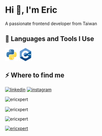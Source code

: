 Hi 👋, I'm Eric
==========================
A passionate frontend developer from Taiwan

🚀 Languages and Tools I Use
--------------------------
<p><a target="_blank" href="https://raw.githubusercontent.com/devicons/devicon/master/icons/python/python-original.svg" style="display: inline-block;"><img src="https://raw.githubusercontent.com/devicons/devicon/master/icons/python/python-original.svg" alt="python" width="42" height="42" /></a>
<a target="_blank" href="https://raw.githubusercontent.com/devicons/devicon/master/icons/cplusplus/cplusplus-original.svg" style="display: inline-block;"><img src="https://raw.githubusercontent.com/devicons/devicon/master/icons/cplusplus/cplusplus-original.svg" alt="cplusplus" width="42" height="42" /></a></p>

⚡️ Where to find me
--------------------------
<p><a target="_blank" href="https://www.linkedin.com/in/ericxpert" style="display: inline-block;"><img src="https://img.shields.io/badge/linkedin-logo?style=for-the-badge&logo=linkedin&logoColor=white&color=%230a77b6" alt="linkedin" /></a>
<a target="_blank" href="https://www.instagram.com/yes._.y17" style="display: inline-block;"><img src="https://img.shields.io/badge/instagram-logo?style=for-the-badge&logo=instagram&logoColor=white&color=%23F35369" alt="instagram" /></a></p>

<p><img align="center" src="https://github-readme-stats.vercel.app/api?username=ericxpert&show_icons=true&locale=en" alt="ericxpert" /></p><p><img align="center" src="https://github-readme-streak-stats.herokuapp.com/?user=ericxpert&" alt="ericxpert" /></p>
<p><img src="https://github-readme-stats.vercel.app/api/top-langs?username=ericxpert&show_icons=true&locale=en&layout=compact" alt="ericxpert" /></p>
<p><a href="https://github.com/ryo-ma/github-profile-trophy"><img src="https://github-profile-trophy.vercel.app/?username=ericxpert" alt="ericxpert" /></a></p>
